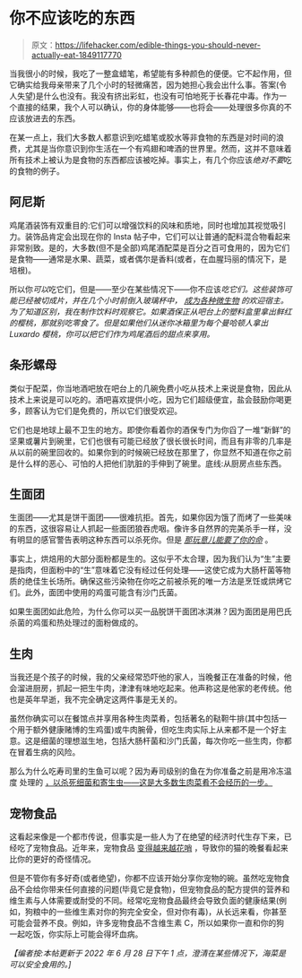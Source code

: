 # 你不应该吃的东西

> 原文：<https://lifehacker.com/edible-things-you-should-never-actually-eat-1849117770>

当我很小的时候，我吃了一整盒蜡笔，希望能有多种颜色的便便。它不起作用，但它确实给我母亲带来了几个小时的轻微痛苦，因为她担心我会出什么事。答案(令人失望)是什么也没有。我没有挤出彩虹，也没有可怕地死于长春花中毒。作为一个直接的结果，我个人可以确认，你的身体能够——也将会——处理很多你真的不应该放进去的东西。



在某一点上，我们大多数人都意识到吃蜡笔或胶水等非食物的东西是对时间的浪费，尤其是当你意识到你生活在一个有鸡翅和啤酒的世界里。然而，这并不意味着所有技术上被认为是食物的东西都应该被吃掉。事实上，有几个你应该*绝对不要*吃的食物的例子。

## 阿尼斯

鸡尾酒装饰有双重目的:它们可以增强饮料的风味和质地，同时也增加其视觉吸引力。装饰品肯定会出现在你的 Insta 帖子中，它们可以让普通的配料混合物看起来非常别致。是的，大多数(但不是全部)鸡尾酒配菜是百分之百可食用的，因为它们是食物——通常是水果、蔬菜，或者偶尔是香料(或者，在血腥玛丽的情况下，是培根)。

所以你*可以*吃它们，但是——至少在某些情况下——你不应该*吃它们。这些装饰可能已经被切成片，并在几个小时前倒入玻璃杯中， [成为各种微生物](https://pubmed.ncbi.nlm.nih.gov/18189035/) 的欢迎宿主。为了知道区别，我在制作饮料时观察它。如果酒保正从吧台上的塑料盒里拿出鲜红的樱桃，那就别吃零食了。但是如果他们从迷你冰箱里为每个曼哈顿人拿出 Luxardo 樱桃，你可以把它们作为鸡尾酒后的甜点来享用。*

## 条形螺母

类似于配菜，你当地酒吧放在吧台上的几碗免费小吃从技术上来说是食物，因此从技术上来说是可以吃的。酒吧喜欢提供小吃，因为它们超级便宜，盐会鼓励你喝更多，顾客认为它们是免费的，所以它们很受欢迎。

它们也是地球上最不卫生的地方。即使你看着你的酒保专门为你舀了一堆“新鲜”的坚果或薯片到碗里，它们也很有可能已经放了很长很长时间，而且有非零的几率是从以前的碗里回收的。如果你到的时候碗已经放在那里了，你显然不知道在你之前是什么样的恶心、可怕的人把他们肮脏的手伸到了碗里。底线:从厨房点些东西。

## 生面团

生面团——尤其是饼干面团——很难抗拒。首先，如果你因为饿了而烤了一些美味的东西，这很容易让人抓起一些面团狼吞虎咽。像许多自然界的完美杀手一样，没有明显的感官警告表明这种东西可以杀死你。但是 [*那玩意儿能要了你的命*](https://www.cdc.gov/foodsafety/communication/no-raw-dough.html) 。

事实上，烘焙用的大部分面粉都是生的。这似乎不太合理，因为我们认为“生”主要是指肉，但面粉中的“生”意味着它没有经过任何处理——这使它成为大肠杆菌等物质的绝佳生长场所。确保这些污染物在你吃之前被杀死的唯一方法是烹饪或烘烤它们。此外，面团中使用的鸡蛋可能含有沙门氏菌。

如果生面团如此危险，为什么你可以买一品脱饼干面团冰淇淋？因为面团是用巴氏杀菌的鸡蛋和热处理过的面粉做成的。

## 生肉

当我还是个孩子的时候，我的父亲经常恐吓他的家人，当晚餐正在准备的时候，他会溜进厨房，抓起一把生牛肉，津津有味地吃起来。他声称这是他家的老传统。他也是英年早逝，我不完全确定这两件事是无关的。

虽然你确实可以在餐馆点并享用各种生肉菜肴，包括著名的鞑靼牛排(其中包括一个用于额外健康赌博的生鸡蛋)或牛肉腕骨，但吃生肉实际上从来都不是一个好主意。这是细菌的理想滋生地，包括大肠杆菌和沙门氏菌，每次你吃一些生肉，你都在冒着生病的风险。

那么为什么吃寿司里的生鱼可以呢？因为寿司级别的鱼在为你准备之前是用冷冻温度 处理的 [，以杀死细菌和寄生虫——这是大多数生肉菜肴不会经历的一步。](https://www.livescience.com/32163-is-sushi-safe-to-eat.html#:~:text=The%20bacillus%20cereus%20bacteria%20can,safer%20for%20the%20everyday%20foodie.)

## 宠物食品

这看起来像是一个都市传说，但事实是一些人为了在绝望的经济时代生存下来，已经吃了宠物食品。近年来，宠物食品 [变得越来越花哨](https://www.theatlantic.com/family/archive/2018/10/pet-food-organic-gmo/574060/) ，导致你的猫的晚餐看起来比你的更好的奇怪情况。

但是不管你有多好奇(或者绝望)，你都不应该开始分享你宠物的碗。虽然吃宠物食品不会给你带来任何直接的问题(毕竟它是食物)，但宠物食品的配方提供的营养和维生素与人体需要或耐受的不同。经常吃宠物食品最终会导致负面的健康结果(例如，狗粮中的一些维生素对你的狗完全安全，但对你有毒)，从长远来看，你甚至可能会营养不良。例如，许多宠物食品不含维生素 C，所以如果你一直和你的狗一起吃饭，你实际上可能会得坏血病。

*【编者按:本帖更新于 2022 年 6 月 28 日下午 1 点，澄清在某些情况下，海菜是可以安全食用的。]*